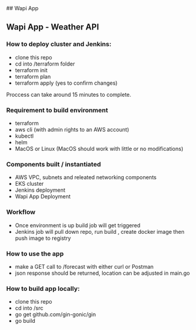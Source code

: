 <div style=text-align: center>## Wapi App</div>

## Wapi App - Weather API

### How to deploy cluster and Jenkins:

- clone this repo
- cd into <repo folder>/terraform folder
- terraform init
- terraform plan
- terraform apply (yes to confirm changes)

Proccess can take around 15 minutes to complete.

### Requirement to build environment

- terraform
- aws cli (with admin rights to an AWS account)
- kubectl
- helm
- MacOS or Linux (MacOS should work with little or no modifications)

### Components built / instantiated

- AWS VPC, subnets and releated networking components
- EKS cluster
- Jenkins deployment
- Wapi App Deployment

### Workflow

- Once environment is up build job will get triggered
- Jenkins job will pull down repo, run build , create docker image then push image to registry

### How to use the app

- make a GET call to <loadbalancer IP>/forecast with either curl or Postman
- json response should be returned, location can be adjusted in main.go

### How to build app locally:

- clone this repo
- cd into <repo folder>/src
- go get github.com/gin-gonic/gin
- go build



